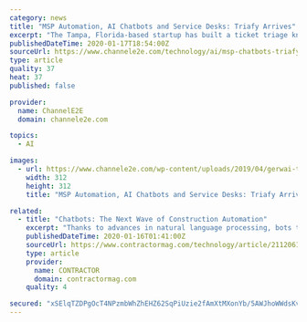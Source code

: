 ```yaml
---
category: news
title: "MSP Automation, AI Chatbots and Service Desks: Triafy Arrives"
excerpt: "The Tampa, Florida-based startup has built a ticket triage knowledge base for non-technical help desk ... We have built a ticket triage knowledge base for non-technical help desk dispatchers to use when they open new service tickets. We are using AI chatbot technology to guide dispatchers through the appropriate triage questions for the given ..."
publishedDateTime: 2020-01-17T18:54:00Z
sourceUrl: https://www.channele2e.com/technology/ai/msp-chatbots-triafy-arrives/
type: article
quality: 37
heat: 37
published: false

provider:
  name: ChannelE2E
  domain: channele2e.com

topics:
  - AI

images:
  - url: https://www.channele2e.com/wp-content/uploads/2019/04/gerwai-todd.jpg
    width: 312
    height: 312
    title: "MSP Automation, AI Chatbots and Service Desks: Triafy Arrives"

related:
  - title: "Chatbots: The Next Wave of Construction Automation"
    excerpt: "Thanks to advances in natural language processing, bots today can identify valuable information from everyday speech. Natural language processing is extremely powerful. Last year, Google released a voice assistant that is indistinguishable from a human. In this video, you can see the bot booking an appointment for a haircut with a real person ..."
    publishedDateTime: 2020-01-16T01:41:00Z
    sourceUrl: https://www.contractormag.com/technology/article/21120618/chatbots-the-next-wave-of-construction-automation
    type: article
    provider:
      name: CONTRACTOR
      domain: contractormag.com
    quality: 4

secured: "xSElqTZDPgOcT4NPzmbWhZhEHZ62SqPiUzie2fAmXtMXonYb/5AWJhoWWdsKvwVE6IVGj0uWtnz7v106uveMOGbaFzEaJb76owHsUp4+6dg6dzmkzmu2cVing8thNSuha1TThLhBfyVaFeXzhG4XPmZAPuPt28+BSdNUycXPxXyOO6Bi7Lc7PD7UTAaGv7qNZFF+ssKPU5W35dxc8TWCS7m/TF2+7ynoV9kpud229/JDCw/1A4BhE7jSlKO4+vRwWts5tcWnWJc+SD+DGiqpIDkdQJCDcerkANVLiEmca7Q=;Q2ZBweoK/CCOo2Nk5MUGFA=="
---
```



